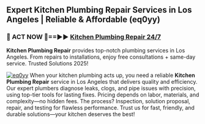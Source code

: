 ## Expert Kitchen Plumbing Repair Services in Los Angeles | Reliable & Affordable (eq0yy)  

<h3>🚿 ACT NOW 🌟==►► <a href="https://tinyurl.com/2ne6vx2x" rel="nofollow">Kitchen Plumbing Repair 24/7</a></h3>

**Kitchen Plumbing Repair** provides top-notch plumbing services in Los Angeles. From repairs to installations, enjoy free consultations + same-day service. Trusted Solutions 2025!

[![eq0yy](https://i.imgur.com/4PFF4AK.jpeg)](https://tinyurl.com/2ne6vx2x)
When your kitchen plumbing acts up, you need a reliable **Kitchen Plumbing Repair** service in Los Angeles that delivers quality and efficiency. Our expert plumbers diagnose leaks, clogs, and pipe issues with precision, using top-tier tools for lasting fixes. Pricing depends on labor, materials, and complexity—no hidden fees. The process? Inspection, solution proposal, repair, and testing for flawless performance. Trust us for fast, friendly, and durable solutions—your kitchen deserves the best!